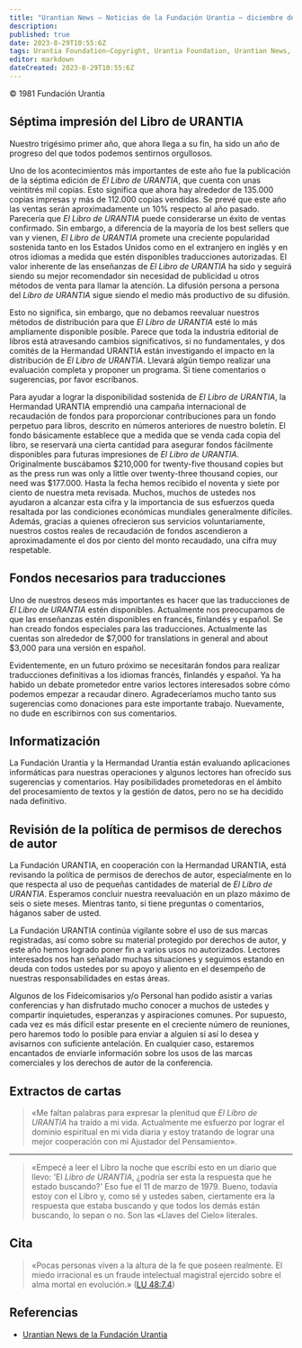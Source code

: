 ```yaml
---
title: "Urantian News — Noticias de la Fundación Urantia — diciembre de 1981"
description: 
published: true
date: 2023-8-29T10:55:6Z
tags: Urantia Foundation—Copyright, Urantia Foundation, Urantian News, article
editor: markdown
dateCreated: 2023-8-29T10:55:6Z
---
```


<p class="v-card v-sheet theme--light gray lighten-3 px-2">© 1981 Fundación Urantia</p>



## Séptima impresión del Libro de URANTIA

Nuestro trigésimo primer año, que ahora llega a su fin, ha sido un año de progreso del que todos podemos sentirnos orgullosos.

Uno de los acontecimientos más importantes de este año fue la publicación de la séptima edición de _El Libro de URANTIA_, que cuenta con unas veintitrés mil copias. Esto significa que ahora hay alrededor de 135.000 copias impresas y más de 112.000 copias vendidas. Se prevé que este año las ventas serán aproximadamente un 10% respecto al año pasado. Parecería que _El Libro de URANTIA_ puede considerarse un éxito de ventas confirmado. Sin embargo, a diferencia de la mayoría de los best sellers que van y vienen, _El Libro de URANTIA_ promete una creciente popularidad sostenida tanto en los Estados Unidos como en el extranjero en inglés y en otros idiomas a medida que estén disponibles traducciones autorizadas. El valor inherente de las enseñanzas de _El Libro de URANTIA_ ha sido y seguirá siendo su mejor recomendador sin necesidad de publicidad u otros métodos de venta para llamar la atención. La difusión persona a persona del _Libro de URANTIA_ sigue siendo el medio más productivo de su difusión.

Esto no significa, sin embargo, que no debamos reevaluar nuestros métodos de distribución para que _El Libro de URANTIA_ esté lo más ampliamente disponible posible. Parece que toda la industria editorial de libros está atravesando cambios significativos, si no fundamentales, y dos comités de la Hermandad URANTIA están investigando el impacto en la distribución de _El Libro de URANTIA_. Llevará algún tiempo realizar una evaluación completa y proponer un programa. Si tiene comentarios o sugerencias, por favor escríbanos.

Para ayudar a lograr la disponibilidad sostenida de _El Libro de URANTIA_, la Hermandad URANTIA emprendió una campaña internacional de recaudación de fondos para proporcionar contribuciones para un fondo perpetuo para libros, descrito en números anteriores de nuestro boletín. El fondo básicamente establece que a medida que se venda cada copia del libro, se reservará una cierta cantidad para asegurar fondos fácilmente disponibles para futuras impresiones de _El Libro de URANTIA_. Originalmente buscábamos $210,000 for twenty-five thousand copies but as the press run was only a little over twenty-three thousand copies, our need was $177.000. Hasta la fecha hemos recibido el noventa y siete por ciento de nuestra meta revisada. Muchos, muchos de ustedes nos ayudaron a alcanzar esta cifra y la importancia de sus esfuerzos queda resaltada por las condiciones económicas mundiales generalmente difíciles. Además, gracias a quienes ofrecieron sus servicios voluntariamente, nuestros costos reales de recaudación de fondos ascendieron a aproximadamente el dos por ciento del monto recaudado, una cifra muy respetable.

## Fondos necesarios para traducciones

Uno de nuestros deseos más importantes es hacer que las traducciones de _El Libro de URANTIA_ estén disponibles. Actualmente nos preocupamos de que las enseñanzas estén disponibles en francés, finlandés y español. Se han creado fondos especiales para las traducciones. Actualmente las cuentas son alrededor de $7,000 for translations in general and about $3,000 para una versión en español.

Evidentemente, en un futuro próximo se necesitarán fondos para realizar traducciones definitivas a los idiomas francés, finlandés y español. Ya ha habido un debate prometedor entre varios lectores interesados sobre cómo podemos empezar a recaudar dinero. Agradeceríamos mucho tanto sus sugerencias como donaciones para este importante trabajo. Nuevamente, no dude en escribirnos con sus comentarios.

## Informatización

La Fundación Urantia y la Hermandad Urantia están evaluando aplicaciones informáticas para nuestras operaciones y algunos lectores han ofrecido sus sugerencias y comentarios. Hay posibilidades prometedoras en el ámbito del procesamiento de textos y la gestión de datos, pero no se ha decidido nada definitivo.

## Revisión de la política de permisos de derechos de autor

La Fundación URANTIA, en cooperación con la Hermandad URANTIA, está revisando la política de permisos de derechos de autor, especialmente en lo que respecta al uso de pequeñas cantidades de material de _El Libro de URANTIA_. Esperamos concluir nuestra reevaluación en un plazo máximo de seis o siete meses. Mientras tanto, si tiene preguntas o comentarios, háganos saber de usted.

La Fundación URANTIA continúa vigilante sobre el uso de sus marcas registradas, así como sobre su material protegido por derechos de autor, y este año hemos logrado poner fin a varios usos no autorizados. Lectores interesados nos han señalado muchas situaciones y seguimos estando en deuda con todos ustedes por su apoyo y aliento en el desempeño de nuestras responsabilidades en estas áreas.

Algunos de los Fideicomisarios y/o Personal han podido asistir a varias conferencias y han disfrutado mucho conocer a muchos de ustedes y compartir inquietudes, esperanzas y aspiraciones comunes. Por supuesto, cada vez es más difícil estar presente en el creciente número de reuniones, pero haremos todo lo posible para enviar a alguien si así lo desea y avisarnos con suficiente antelación. En cualquier caso, estaremos encantados de enviarle información sobre los usos de las marcas comerciales y los derechos de autor de la conferencia.

## Extractos de cartas

> «Me faltan palabras para expresar la plenitud que _El Libro de URANTIA_ ha traído a mi vida. Actualmente me esfuerzo por lograr el dominio espiritual en mi vida diaria y estoy tratando de lograr una mejor cooperación con mi Ajustador del Pensamiento».

---

> «Empecé a leer el Libro la noche que escribí esto en un diario que llevo: 'El _Libro de URANTIA_, ¿podría ser esta la respuesta que he estado buscando?' Eso fue el 11 de marzo de 1979. Bueno, todavía estoy con el Libro y, como sé y ustedes saben, ciertamente era la respuesta que estaba buscando y que todos los demás están buscando, lo sepan o no. Son las «Llaves del Cielo» literales.

## Cita

> «Pocas personas viven a la altura de la fe que poseen realmente. El miedo irracional es un fraude intelectual magistral ejercido sobre el alma mortal en evolución.» ([LU 48:7.4](/es/The_Urantia_Book/48#p7_4))

## Referencias

- [Urantian News de la Fundación Urantia](https://www.urantia.org/news/1981-12)

